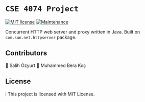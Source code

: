 # `CSE 4074 Project`

[![MIT license](https://img.shields.io/badge/License-MIT-4361ee.svg)](https://lbesson.mit-license.org/) [![Maintenance](https://img.shields.io/badge/Maintained%3F-yes-02c39a.svg)](https://GitHub.com/Naereen/StrapDown.js/graphs/commit-activity)

Concurrent HTTP web server and proxy written in Java. Built on `com.sun.net.httpserver` package.

## Contributors

🌌 Salih Özyurt 🌌 Muhammed Bera Koç

## License

ℹ️ This project is licensed with MIT License.
